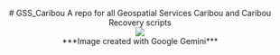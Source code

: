 <p align="center">
# GSS_Caribou
A repo for all Geospatial Services Caribou and Caribou Recovery scripts</center> <br>
  <img src="https://github.com/user-attachments/assets/1459384c-54db-48a4-b9f9-03dde5e3df24">
<br>
***Image created with Google Gemini***
</p>
